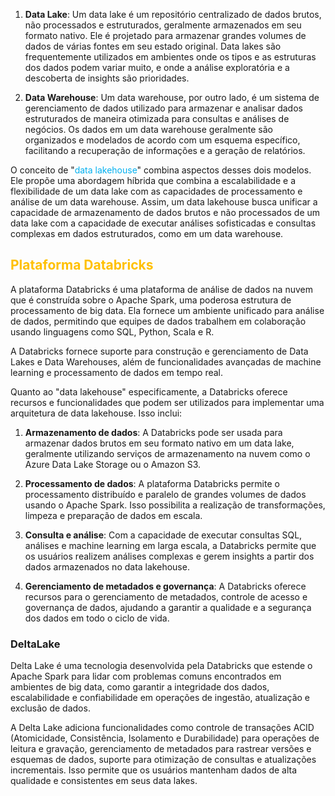 
1. **Data Lake**: Um data lake é um repositório centralizado de dados brutos, não processados e estruturados, geralmente armazenados em seu formato nativo. Ele é projetado para armazenar grandes volumes de dados de várias fontes em seu estado original. Data lakes são frequentemente utilizados em ambientes onde os tipos e as estruturas dos dados podem variar muito, e onde a análise exploratória e a descoberta de insights são prioridades.
    
2. **Data Warehouse**: Um data warehouse, por outro lado, é um sistema de gerenciamento de dados utilizado para armazenar e analisar dados estruturados de maneira otimizada para consultas e análises de negócios. Os dados em um data warehouse geralmente são organizados e modelados de acordo com um esquema específico, facilitando a recuperação de informações e a geração de relatórios.
    

O conceito de "<span style="color:#00b0f0">data lakehouse</span>" combina aspectos desses dois modelos. Ele propõe uma abordagem híbrida que combina a escalabilidade e a flexibilidade de um data lake com as capacidades de processamento e análise de um data warehouse. Assim, um data lakehouse busca unificar a capacidade de armazenamento de dados brutos e não processados de um data lake com a capacidade de executar análises sofisticadas e consultas complexas em dados estruturados, como em um data warehouse.

## <span style="color:#ffc000">Plataforma Databricks</span> 

A plataforma Databricks é uma plataforma de análise de dados na nuvem que é construída sobre o Apache Spark, uma poderosa estrutura de processamento de big data. Ela fornece um ambiente unificado para análise de dados, permitindo que equipes de dados trabalhem em colaboração usando linguagens como SQL, Python, Scala e R.

A Databricks fornece suporte para construção e gerenciamento de Data Lakes e Data Warehouses, além de funcionalidades avançadas de machine learning e processamento de dados em tempo real.

Quanto ao "data lakehouse" especificamente, a Databricks oferece recursos e funcionalidades que podem ser utilizados para implementar uma arquitetura de data lakehouse. Isso inclui:

1. **Armazenamento de dados**: A Databricks pode ser usada para armazenar dados brutos em seu formato nativo em um data lake, geralmente utilizando serviços de armazenamento na nuvem como o Azure Data Lake Storage ou o Amazon S3.
    
2. **Processamento de dados**: A plataforma Databricks permite o processamento distribuído e paralelo de grandes volumes de dados usando o Apache Spark. Isso possibilita a realização de transformações, limpeza e preparação de dados em escala.
    
3. **Consulta e análise**: Com a capacidade de executar consultas SQL, análises e machine learning em larga escala, a Databricks permite que os usuários realizem análises complexas e gerem insights a partir dos dados armazenados no data lakehouse.
    
4. **Gerenciamento de metadados e governança**: A Databricks oferece recursos para o gerenciamento de metadados, controle de acesso e governança de dados, ajudando a garantir a qualidade e a segurança dos dados em todo o ciclo de vida.

### DeltaLake

Delta Lake é uma tecnologia desenvolvida pela Databricks que estende o Apache Spark para lidar com problemas comuns encontrados em ambientes de big data, como garantir a integridade dos dados, escalabilidade e confiabilidade em operações de ingestão, atualização e exclusão de dados.

A Delta Lake adiciona funcionalidades como controle de transações ACID (Atomicidade, Consistência, Isolamento e Durabilidade) para operações de leitura e gravação, gerenciamento de metadados para rastrear versões e esquemas de dados, suporte para otimização de consultas e atualizações incrementais. Isso permite que os usuários mantenham dados de alta qualidade e consistentes em seus data lakes.
